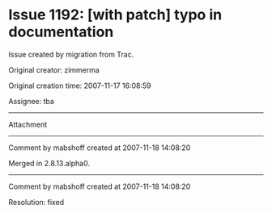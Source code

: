 # Issue 1192: [with patch] typo in documentation

Issue created by migration from Trac.

Original creator: zimmerma

Original creation time: 2007-11-17 16:08:59

Assignee: tba




---

Attachment


---

Comment by mabshoff created at 2007-11-18 14:08:20

Merged in 2.8.13.alpha0.


---

Comment by mabshoff created at 2007-11-18 14:08:20

Resolution: fixed
